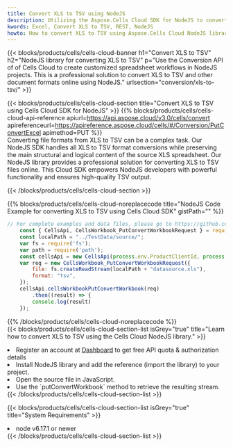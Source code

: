 ```yaml
---
title: Convert XLS to TSV using NodeJS 
description: Utilizing the Aspose.Cells Cloud SDK for NodeJS to convert a XLS format file to a TSV format file. 
kwords: Excel, Convert XLS to TSV, REST, NodeJS
howto: How to convert XLS to TSV using Aspose.Cells Cloud NodeJS library.
---
```



{{< blocks/products/cells/cells-cloud-banner h1="Convert XLS to TSV" h2="NodeJS library for converting XLS to TSV" p="Use the Conversion API of of Cells Cloud to create customized spreadsheet workflows in NodeJS projects. This is a professional solution to convert XLS to TSV and other document formats online using NodeJS." urlsection="conversion/xls-to-tsv/" >}}

{{< blocks/products/cells/cells-cloud-section  title="Convert XLS to TSV using Cells Cloud SDK for NodeJS" >}}
{{% blocks/products/cells/cells-cloud-api-reference  apiurl=https://api.aspose.cloud/v3.0/cells/convert  apireferenceurl=https://apireference.aspose.cloud/cells/#/Conversion/PutConvertExcel  apimethod=PUT %}}
<br/>
Converting file formats from XLS to TSV can be a complex task. Our NodeJS SDK handles all XLS to TSV format conversions while preserving the main structural and logical content of the source XLS spreadsheet. Our NodeJS library provides a professional solution for converting XLS to TSV files online. This Cloud SDK empowers NodeJS developers with powerful functionality and ensures high-quality TSV output.

{{< /blocks/products/cells/cells-cloud-section >}}

{{% blocks/products/cells/cells-cloud-noreplacecode title="NodeJS Code Example for converting XLS to TSV using Cells Cloud SDK" gistPath="" %}}
 
```js
// For complete examples and data files, please go to https://github.com/aspose-cells-cloud/aspose-cells-cloud-node/
    const { CellsApi, CellsWorkbook_PutConvertWorkbookRequest } = require("asposecellscloud");
    const localPath = "../TestData/source/";
    var fs = require('fs');
    var path = require('path');
    const cellsApi = new CellsApi(process.env.ProductClientId, process.env.ProductClientSecret);
    var req = new CellsWorkbook_PutConvertWorkbookRequest({
        file: fs.createReadStream(localPath + "datasource.xls"),
        format: "tsv",
    });
    cellsApi.cellsWorkbookPutConvertWorkbook(req)
        .then((result) => {
        console.log(result)
    });
```
 
{{% /blocks/products/cells/cells-cloud-noreplacecode  %}}
<br/>
{{< blocks/products/cells/cells-cloud-section-list isGrey="true"  title="Learn how to convert XLS to TSV using the Cells Cloud NodeJS library." >}}
<li>Register an account at <a href="https://dashboard.aspose.cloud/">Dashboard</a> to get free API quota & authorization details</li>
<li>Install NodeJS library and add the reference (import the library) to your project.</li>
<li>Open the source file in JavaScript.</li>
<li>Use the `putConvertWorkbook` method to retrieve the resulting stream.</li>
{{< /blocks/products/cells/cells-cloud-section-list >}}

{{< blocks/products/cells/cells-cloud-section-list isGrey="true"  title="System Requirements" >}}
<li>node v6.17.1 or newer</li>
{{< /blocks/products/cells/cells-cloud-section-list >}}
